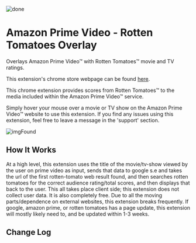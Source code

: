 ![done](https://user-images.githubusercontent.com/37064367/67810093-2a487080-fa57-11e9-87ec-7ce0832c501a.png)

# Amazon Prime Video - Rotten Tomatoes Overlay
Overlays Amazon Prime Video™ with Rotten Tomatoes™ movie and TV ratings.

This extension's chrome store webpage can be found [here](https://chrome.google.com/webstore/detail/amazon-prime-video-rotten/hfemgdpfoemphmhakjpcbepaggjmhjci).

This chrome extension provides scores from Rotten Tomatoes™ to the media included within the Amazon Prime Video™ service.

Simply hover your mouse over a movie or TV show on the Amazon Prime Video™ website to use this extension. 
If you find any issues using this extension, feel free to leave a message in the 'support' section.

![imgFound](https://user-images.githubusercontent.com/37064367/67810619-2406c400-fa58-11e9-93d0-720b3f13600f.jpg)

## How It Works
At a high level, this extension uses the title of the movie/tv-show viewed by the user on prime video as input, sends that data to google s.e and takes the url of the first rotten-tomato web result found, and then searches rotten tomatoes for the correct audience rating/total scores, and then displays that back to the user. This all takes place client side; this extension does not collect user data. It is also completely free. Due to all the moving parts/dependence on external websites, this extension breaks frequently. If google, amazon prime, or rotten tomatoes has a page update, this extension will mostly likely need to, and be updated within 1-3 weeks.


## Change Log
